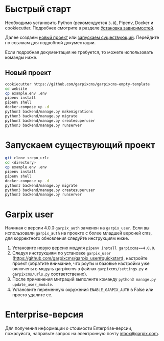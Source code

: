 # Быстрый старт

Необходимо установить Python (рекомендуется `3.8`), Pipenv, Docker и cookiecutter. Подробнее смотрите в разделе [Установка зависимостей](install_deps.md).

Далее создаем [новый проект](install_new_project.md) или [запускаем существующий](install_start_project.md). Перейдите по ссылкам для подробной документации.

Если подробная документация не требуется, то можете использовать команды ниже.

## Новый проект

```bash
cookiecutter https://github.com/garpixcms/garpixcms-empty-template
cd website
cp example.env .env
pipenv install
pipenv shell
docker-compose up -d
python3 backend/manage.py makemigrations
python3 backend/manage.py migrate
python3 backend/manage.py createsuperuser
python3 backend/manage.py runserver
```

# Запускаем существующий проект

```bash
git clone <repo_url>
cd <directory>
cp example.env .env
pipenv install
pipenv shell
docker-compose up -d
python3 backend/manage.py migrate
python3 backend/manage.py createsuperuser
python3 backend/manage.py runserver
```

# Garpix user

Начиная с версии 4.0.0 `garpix_auth` заменен на `garpix_user`.
Если вы использовали `garpix_auth` на проекте с более младшей версией cms, для корректного обновления следуйте инструкциям ниже.

1. Установите новую версию модуля `pipenv install garpixcms==4.0.0`.
2. Следуя инструкциям по установке `garpix_user` (https://github.com/garpixcms/garpix_user#quickstart), настройте проект (обратите внимание, что роуты и базовые настройки уже включены в модуль garpixcms в файлах `garpixcms/settings.py` и `garpixcms/urls.py` соответственно).
3. После применения миграций выполните команду `python3 manage.py update_user_module`.
4. Установите переменную окружения `ENABLE_GARPIX_AUTH` в False или просто удалите ее.


# Enterprise-версия

Для получения информации о стоимости Enterprise-версии, пожалуйста, направьте запрос на электронную почту inbox@garpix.com.
